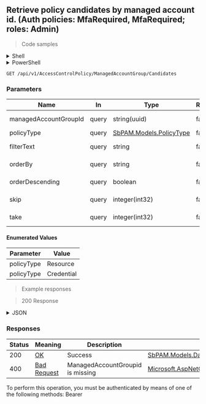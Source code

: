 
## Retrieve policy candidates by managed account id. (Auth policies: MfaRequired, MfaRequired; roles: Admin)

<a id="opIdGetPolicyCandidatesForAccountGroupAsync"></a>

> Code samples

<details><summary>Shell</summary>


```shell
# You can also use wget
curl -X GET /api/v1/AccessControlPolicy/ManagedAccountGroup/Candidates \
  -H 'Accept: application/json' \
  -H 'Authorization: Bearer TOKEN'

```


</details>

<details><summary>PowerShell</summary>


```powershell
# PowerShell example

$NPSUrl = "https://localhost:6500"

$Login = @{
    Login = "User"
    Password = "Password"
}
# Cookie container for multi-factor authentication
$WebSession = New-Object Microsoft.PowerShell.Commands.WebRequestSession
$Token = Invoke-RestMethod -Uri "$($NPSUrl)/signinBody" -Method POST -Body (ConvertTo-Json $Login) -WebSession $WebSession -ContentType "application/json"
$Token = Invoke-RestMethod -Uri "$($NPSUrl)/signin2fa" -Method Post -Body $MfaCode -Headers @{Authorization = "Bearer $Token"} -WebSession $WebSession -ContentType "application/json"

$Headers = @{
    Authorization = "Bearer $Token"
}
Invoke-RestMethod -Method GET -Uri "$($NPSUrl)/api/v1/AccessControlPolicy/ManagedAccountGroup/Candidates" -Headers $Headers -ContentType "application/json"
```


</details>

`GET /api/v1/AccessControlPolicy/ManagedAccountGroup/Candidates`

<h3 id="retrieve-policy-candidates-by-managed-account-id.-(auth-policies:-mfarequired,-mfarequired;-roles:-admin)-parameters">Parameters</h3>

|Name|In|Type|Required|Description|
|---|---|---|---|---|
|managedAccountGroupId|query|string(uuid)|false|ManageAccountGroupId to retrieve policies for|
|policyType|query|[SbPAM.Models.PolicyType](../Models/sbpam.models.policytype.md)|false|Resource or Credential|
|filterText|query|string|false|Search policy names that contain this string|
|orderBy|query|string|false|Property name to order results by|
|orderDescending|query|boolean|false|Use descending sort order|
|skip|query|integer(int32)|false|Start at this item (default: 0)|
|take|query|integer(int32)|false|Return this number of items (default: 30)|

#### Enumerated Values

|Parameter|Value|
|---|---|
|policyType|Resource|
|policyType|Credential|

> Example responses

> 200 Response

<details><summary>JSON</summary>


```json
{
  "data": [
    {
      "id": "497f6eca-6276-4993-bfeb-53cbbbba6f08",
      "name": "string",
      "description": "string",
      "connectionProfileName": "string",
      "policyType": "Resource",
      "policyTypeName": "string"
    }
  ],
  "recordsTotal": 0
}
```


</details>

<h3 id="retrieve-policy-candidates-by-managed-account-id.-(auth-policies:-mfarequired,-mfarequired;-roles:-admin)-responses">Responses</h3>

|Status|Meaning|Description|Schema|
|---|---|---|---|
|200|[OK](https://tools.ietf.org/html/rfc7231#section-6.3.1)|Success|[SbPAM.Models.DataTable[SbPAM.Models.AccessControlPolicyDetails]](../Models/sbpam.models.datatable_sbpam.models.accesscontrolpolicydetails.md)|
|400|[Bad Request](https://tools.ietf.org/html/rfc7231#section-6.5.1)|ManagedAccountGroupid is missing|[Microsoft.AspNetCore.Mvc.ProblemDetails](../Models/microsoft.aspnetcore.mvc.problemdetails.md)|

<aside class="warning">
To perform this operation, you must be authenticated by means of one of the following methods:
Bearer
</aside>


